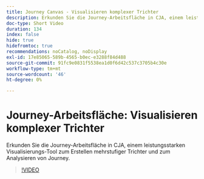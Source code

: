 ```yaml
---
title: Journey Canvas - Visualisieren komplexer Trichter
description: Erkunden Sie die Journey-Arbeitsfläche in CJA, einem leistungsstarken Visualisierungs-Tool zum Erstellen mehrstufiger Trichter und zum Analysieren von Journey.
doc-type: Short Video
duration: 134
index: false
hide: true
hidefromtoc: true
recommendations: noCatalog, noDisplay
exl-id: 17e85065-589b-4565-b0ec-e3288f84d488
source-git-commit: 91fc9e0831f5538ea1d0f6d42c537c3705b4c30e
workflow-type: tm+mt
source-wordcount: '46'
ht-degree: 0%

---
```


# Journey-Arbeitsfläche: Visualisieren komplexer Trichter

Erkunden Sie die Journey-Arbeitsfläche in CJA, einem leistungsstarken Visualisierungs-Tool zum Erstellen mehrstufiger Trichter und zum Analysieren von Journey.

<!-- 72_S103_3442450_134_journey-canvas-visualizing-complex-funnels -->
>[!VIDEO](https://video.tv.adobe.com/v/3458364/?learn=on&enablevpops=true)
